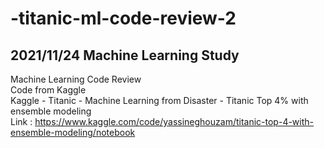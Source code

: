# -titanic-ml-code-review-2
## 2021/11/24 Machine Learning Study
Machine Learning Code Review<br>
Code from Kaggle<br>
Kaggle - Titanic - Machine Learning from Disaster - Titanic Top 4% with ensemble modeling<br>
Link : https://www.kaggle.com/code/yassineghouzam/titanic-top-4-with-ensemble-modeling/notebook<br>
